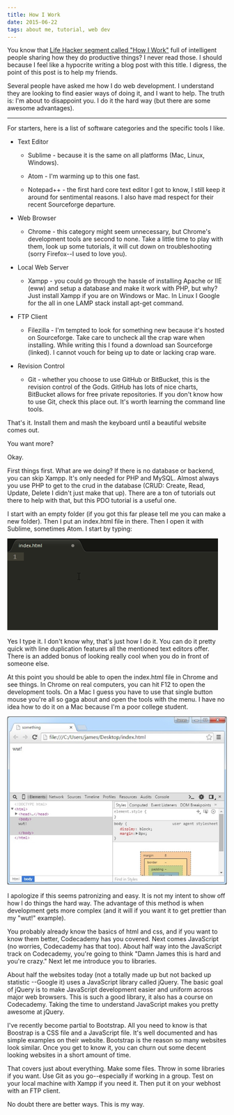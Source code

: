 ```yaml
---
title: How I Work
date: 2015-06-22
tags: about me, tutorial, web dev
---
```


You know that [Life Hacker segment called "How I
Work"](http://lifehacker.com/tag/how-i-work) full of intelligent people sharing
how they do productive things? I never read those. I should because I feel like
a hypocrite writing a blog post with this title. I digress, the point of this
post is to help my friends.

Several people have asked me how I do web development. I understand they are
looking to find easier ways of doing it, and I want to help. The truth is: I'm
about to disappoint you. I do it the hard way (but there are some awesome
advantages).

<!--more-->

----------------------------------------------------------------------------------------------------

For starters, here is a list of software categories and the specific tools I
like.

* Text Editor

    * Sublime - because it is the same on all platforms (Mac, Linux, Windows).

    * Atom - I'm warming up to this one fast.

    * Notepad++ - the first hard core text editor I got to know, I still keep it
      around for sentimental reasons. I also have mad respect for their recent
      Sourceforge departure.

* Web Browser

    * Chrome - this category might seem unnecessary, but Chrome's development
      tools are second to none. Take a little time to play with them, look up
      some tutorials, it will cut down on troubleshooting (sorry Firefox--I used
      to love you).

* Local Web Server

    * Xampp - you could go through the hassle of installing Apache or IIE (eww)
      and setup a database and make it work with PHP, but why? Just install
      Xampp if you are on Windows or Mac. In Linux I Google for the all in one
      LAMP stack install apt-get command.

* FTP Client

    * Filezilla - I'm tempted to look for something new because it's hosted on
      Sourceforge. Take care to uncheck all the crap ware when installing. While
      writing this I found a download san Sourceforge (linked). I cannot vouch
      for being up to date or lacking crap ware.

* Revision Control

    * Git - whether you choose to use GitHub or BitBucket, this is the revision
      control of the Gods. GitHub has lots of nice charts, BitBucket allows for
      free private repositories. If you don't know how to use Git, check this
      place out. It's worth learning the command line tools.

That's it. Install them and mash the keyboard until a beautiful website comes out.

You want more?

Okay.

First things first. What are we doing? If there is no database or backend, you
can skip Xampp. It's only needed for PHP and MySQL. Almost always you use PHP to
get to the crud in the database (CRUD: Create, Read, Update, Delete I didn't
just make that up). There are a ton of tutorials out there to help with that,
but this PDO tutorial is a useful one.

I start with an empty folder (if you got this far please tell me you can make a
new folder). Then I put an index.html file in there. Then I open it with
Sublime, sometimes Atom. I start by typing:

![type this first][picture1]

Yes I type it. I don't know why, that's just how I do it. You can do it pretty
quick with line duplication features all the mentioned text editors offer. There
is an added bonus of looking really cool when you do in front of someone else.

At this point you should be able to open the index.html file in Chrome and see
things. In Chrome on real computers, you can hit F12 to open the development
tools. On a Mac I guess you have to use that single button mouse you're all so
gaga about and open the tools with the menu. I have no idea how to do it on a
Mac because I'm a poor college student.

![type this first][picture2]

I apologize if this seems patronizing and easy. It is not my intent to show off
how I do things the hard way. The advantage of this method is when development
gets more complex (and it will if you want it to get prettier than my "wut!"
example).

You probably already know the basics of html and css, and if you want to know
them better, Codecademy has you covered. Next comes JavaScript (no worries,
Codecademy has that too). About half way into the JavaScript track on
Codecademy, you're going to think "Damn James this is hard and you're crazy."
Next let me introduce you to libraries.

About half the websites today (not a totally made up but not backed up statistic
--Google it) uses a JavaScript library called jQuery. The basic goal of jQuery
is to make JavaScript development easier and uniform across major web browsers.
This is such a good library, it also has a course on Codecademy. Taking the time
to understand JavaScript makes you pretty awesome at jQuery.

I've recently become partial to Bootstrap. All you need to know is that Boostrap
is a CSS file and a JavaScript file. It's well documented and has simple
examples on their website. Bootstrap is the reason so many websites look
similar. Once you get to know it, you can churn out some decent looking websites
in a short amount of time.

That covers just about everything. Make some files. Throw in some libraries if
you want. Use Git as you go--especially if working in a group. Test on your
local machine with Xampp if you need it. Then put it on your webhost with an FTP
client.

No doubt there are better ways. This is my way.

[picture1]: ../images/slow.gif "How lazy is this guy, didn't even indent the body contents"
[picture2]: ../images/wut.jpg "Okay, so I didn't know how to make a new folder :("
